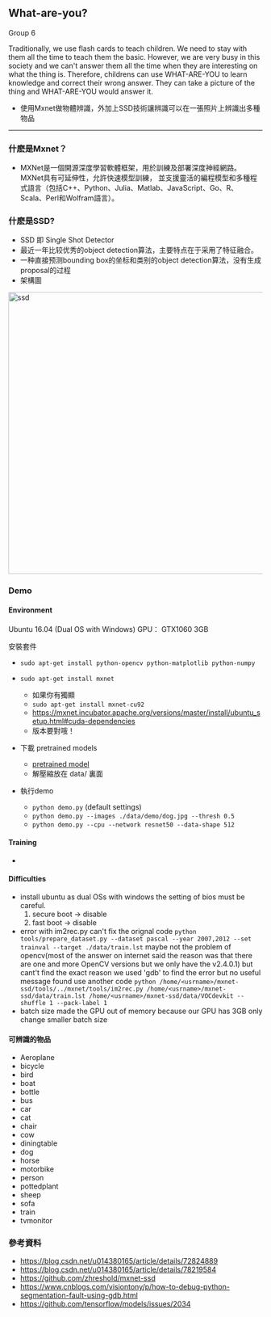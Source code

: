 ## What-are-you?
Group 6

Traditionally, we use flash cards to teach children. We need to stay with them all the time to teach them the basic. However, we are very busy in this society and we can't answer them all the time when they are interesting on what the thing is.
Therefore, childrens can use WHAT-ARE-YOU to learn knowledge and correct their wrong answer. They can take a picture of the thing and WHAT-ARE-YOU would answer it.


+ 使用Mxnet做物體辨識，外加上SSD技術讓辨識可以在一張照片上辨識出多種物品
---
### 什麽是Mxnet？
+ MXNet是一個開源深度學習軟體框架，用於訓練及部署深度神經網路。MXNet具有可延伸性，允許快速模型訓練，
並支援靈活的編程模型和多種程式語言（包括C++、Python、Julia、Matlab、JavaScript、Go、R、Scala、Perl和Wolfram語言）。

### 什麽是SSD?
+ SSD 即 Single Shot Detector
+ 最近一年比较优秀的object detection算法，主要特点在于采用了特征融合。
+ 一种直接预测bounding box的坐标和类别的object detection算法，没有生成proposal的过程
+ 架構圖
<img width="558" alt="ssd" src="https://user-images.githubusercontent.com/35098279/59819988-c4d3cd00-935c-11e9-90a0-b9a67f18e9fc.PNG">

### Demo 
#### Environment
Ubuntu 16.04 (Dual OS with Windows)
GPU： GTX1060 3GB




安裝套件
+ `sudo apt-get install python-opencv python-matplotlib python-numpy`
+ `sudo apt-get install mxnet`
  + 如果你有獨顯
  + `sudo apt-get install mxnet-cu92`
  + https://mxnet.incubator.apache.org/versions/master/install/ubuntu_setup.html#cuda-dependencies
  + 版本要對哦！

+ 下載 pretrained models
  + <a href=https://github.com/zhreshold/mxnet-ssd/releases/download/v0.6/resnet50_ssd_512_voc0712_trainval.zip>pretrained model</a>
  + 解壓縮放在 data/ 裏面
  
+ 執行demo 
  + `python demo.py` (default settings)
  + `python demo.py --images ./data/demo/dog.jpg --thresh 0.5`
  + `python demo.py --cpu --network resnet50 --data-shape 512`

#### Training
+ 

#### Difficulties
+ install ubuntu as dual OSs with windows
  the setting of bios must be careful.
  1)  secure boot -> disable
  2)  fast boot -> disable
+ error with im2rec.py
  can't fix the orignal code `python tools/prepare_dataset.py --dataset pascal --year 2007,2012 --set trainval --target ./data/train.lst`
  maybe not the problem of opencv(most of the answer on internet said the reason was that there are one and more OpenCV versions but we only have the v2.4.0.1) but cant't find the exact reason
  we used 'gdb' to find the error but no useful message found
  use another code `python /home/<usrname>/mxnet-ssd/tools/../mxnet/tools/im2rec.py /home/<usrname>/mxnet-ssd/data/train.lst /home/<usrname>/mxnet-ssd/data/VOCdevkit --shuffle 1 --pack-label 1`
+ batch size made the GPU out of memory
  because our GPU has 3GB only
  change smaller batch size


#### 可辨識的物品
+ Aeroplane
+ bicycle
+ bird
+ boat
+ bottle
+ bus
+ car
+ cat
+ chair
+ cow
+ diningtable
+ dog
+ horse
+ motorbike
+ person
+ pottedplant
+ sheep
+ sofa
+ train 
+ tvmonitor







### 參考資料
+ https://blog.csdn.net/u014380165/article/details/72824889
+ https://blog.csdn.net/u014380165/article/details/78219584
+ https://github.com/zhreshold/mxnet-ssd
+ https://www.cnblogs.com/visiontony/p/how-to-debug-python-segmentation-fault-using-gdb.html
+ https://github.com/tensorflow/models/issues/2034

